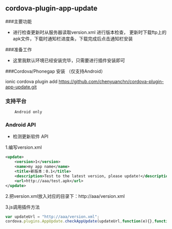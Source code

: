 ## cordova-plugin-app-update ##

###主要功能

 - 进行检查更新时从服务器读取version.xml 进行版本检查，
 	 更新时下载ftp上的apk文件，下载时通知栏进度条，下载完成后点击通知栏安装
	
###准备工作

 - 这里我默认环境已经安装完毕，只需要进行插件安装即可
		
###Cordova/Phonegap 安装 （仅支持Android）

   ionic cordova plugin add https://github.com/chenyuanchn/cordova-plugin-app-update.git
   
### 支持平台

		Android only
		
### Android API

+ 检测更新软件 API
    		
1.编写version.xml
```xml
<update>
    <version>1</version>
    <name>my app name</name>
    <title>新版本：0.1</title>
    <description>Test to the latest version, please update!</description>
    <url>http://aaa/test.apk</url>
</update>
```
2.把version.xml放入对应的目录下：http://aaa/version.xml

3.js调用插件方法
```js
var updateUrl = "http://aaa/version.xml";
cordova.plugins.AppUpdate.checkAppUpdate(updateUrl,function(e){},function(e){});
```
